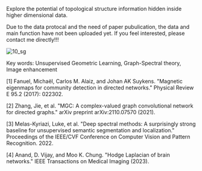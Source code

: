 Explore the potential of topological structure information hidden inside higher dimensional data.

Due to the data protocal and the need of paper pubulication, the data and main function have not been uploaded yet. If you feel interested, please contact me directly!!!

![10_sg](https://github.com/LunaMao/High-order-laplacian-Image-enhancement/assets/160859098/c39f5c2f-cf88-4c75-9f14-dfeacfc36931)

Key words: Unsupervised Geometric Learning, Graph-Spectral theory, Image enhancement

[1] Fanuel, Michaël, Carlos M. Alaiz, and Johan AK Suykens. "Magnetic eigenmaps for community detection in directed networks." Physical Review E 95.2 (2017): 022302.

[2] Zhang, Jie, et al. "MGC: A complex-valued graph convolutional network for directed graphs." arXiv preprint arXiv:2110.07570 (2021).

[3] Melas-Kyriazi, Luke, et al. "Deep spectral methods: A surprisingly strong baseline for unsupervised semantic segmentation and localization." Proceedings of the IEEE/CVF Conference on Computer Vision and Pattern Recognition. 2022.

[4] Anand, D. Vijay, and Moo K. Chung. "Hodge Laplacian of brain networks." IEEE Transactions on Medical Imaging (2023).
